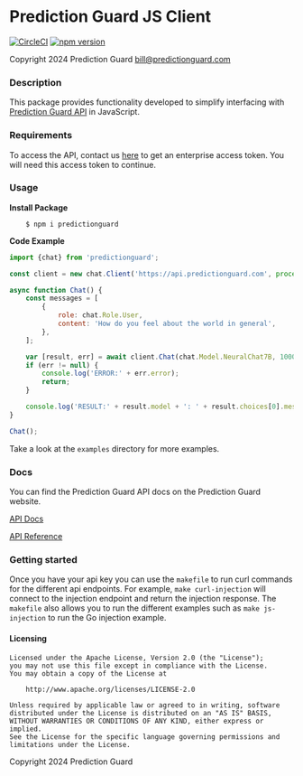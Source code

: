 # Prediction Guard JS Client

[![CircleCI](https://dl.circleci.com/status-badge/img/circleci/Cy6tWW4wpE69Ftb8vdTAN9/5WXNdoLm44kpG8i27QSZtA/tree/main.svg?style=svg)](https://dl.circleci.com/status-badge/redirect/circleci/Cy6tWW4wpE69Ftb8vdTAN9/5WXNdoLm44kpG8i27QSZtA/tree/main)
[![npm version](https://img.shields.io/npm/v/predictionguard.svg)](https://www.npmjs.com/package/predictionguard)

Copyright 2024 Prediction Guard
bill@predictionguard.com

### Description

This package provides functionality developed to simplify interfacing with [Prediction Guard API](https://www.predictionguard.com/) in JavaScript.

### Requirements

To access the API, contact us [here](https://www.predictionguard.com/getting-started) to get an enterprise access token. You will need this access token to continue.

### Usage

**Install Package**

```
    $ npm i predictionguard
```

**Code Example**

```js
import {chat} from 'predictionguard';

const client = new chat.Client('https://api.predictionguard.com', process.env.PGKEY);

async function Chat() {
    const messages = [
        {
            role: chat.Role.User,
            content: 'How do you feel about the world in general',
        },
    ];

    var [result, err] = await client.Chat(chat.Model.NeuralChat7B, 1000, 1.1, messages);
    if (err != null) {
        console.log('ERROR:' + err.error);
        return;
    }

    console.log('RESULT:' + result.model + ': ' + result.choices[0].message.content);
}

Chat();
```
Take a look at the `examples` directory for more examples.

### Docs

You can find the Prediction Guard API docs on the Prediction Guard website.

[API Docs](https://docs.predictionguard.com/docs/getting-started/welcome)

[API Reference](https://docs.predictionguard.com/api-reference/api-reference/check-api-health)

### Getting started

Once you have your api key you can use the `makefile` to run curl commands for the different api endpoints. For example, `make curl-injection` will connect to the injection endpoint and return the injection response. The `makefile` also allows you to run the different examples such as `make js-injection` to run the Go injection example.

#### Licensing

```
Licensed under the Apache License, Version 2.0 (the "License");
you may not use this file except in compliance with the License.
You may obtain a copy of the License at

    http://www.apache.org/licenses/LICENSE-2.0

Unless required by applicable law or agreed to in writing, software
distributed under the License is distributed on an "AS IS" BASIS,
WITHOUT WARRANTIES OR CONDITIONS OF ANY KIND, either express or implied.
See the License for the specific language governing permissions and
limitations under the License.
```
Copyright 2024 Prediction Guard
